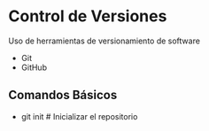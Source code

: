 # Control de Versiones
Uso de herramientas de versionamiento de software

- Git
- GitHub

## Comandos Básicos
- git init # Inicializar el repositorio